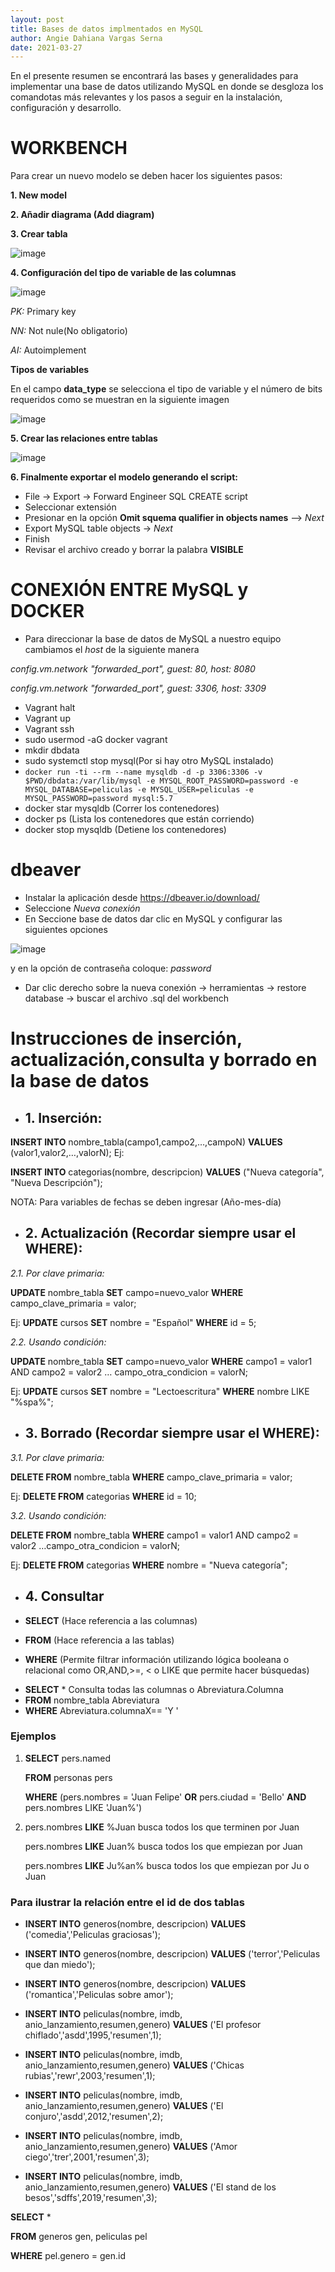 ```yaml
---
layout: post
title: Bases de datos implmentados en MySQL
author: Angie Dahiana Vargas Serna
date: 2021-03-27
---
```


En el presente resumen se encontrará las bases y generalidades para implementar una base de datos utilizando MySQL en donde se desgloza los comandotas más relevantes y los pasos a seguir en la instalación, configuración y desarrollo.


 # WORKBENCH
 
Para crear un nuevo modelo se deben hacer los siguientes pasos:

 **1. New model**
 
 **2. Añadir diagrama (Add diagram)**
 
 **3. Crear tabla**
 
 ![image](https://user-images.githubusercontent.com/64289042/112903629-6731f000-90ad-11eb-8d53-b32ac441ad27.png)
 
 **4. Configuración del tipo de variable de las columnas** 

![image](https://user-images.githubusercontent.com/64289042/112903709-82046480-90ad-11eb-8ef5-799a50d69a32.png)

*PK:* Primary key

*NN:* Not nule(No obligatorio) 

*AI:* Autoimplement 
 
**Tipos de variables**

En el campo **data_type** se selecciona el tipo de variable y el número de bits requeridos como se muestran en la siguiente imagen

![image](https://user-images.githubusercontent.com/64289042/112903005-9300a600-90ac-11eb-93f5-5a01d3435244.png)

**5. Crear las relaciones entre tablas**

![image](https://user-images.githubusercontent.com/64289042/112905445-0b1c9b00-90b0-11eb-864a-e35965c0a73b.png)

**6. Finalmente exportar el modelo generando el script:**

- File -> Export -> Forward Engineer SQL CREATE script
- Seleccionar extensión
- Presionar en la opción **Omit squema qualifier in objects names** --> *Next*
- Export MySQL table objects -> *Next*
- Finish
- Revisar el archivo creado y borrar la palabra **VISIBLE** 

# CONEXIÓN ENTRE MySQL y DOCKER

- Para direccionar la base de datos de MySQL a nuestro equipo cambiamos el *host* de la siguiente manera

*config.vm.network "forwarded_port", guest: 80, host: 8080*

*config.vm.network "forwarded_port", guest: 3306, host: 3309*

- Vagrant halt
- Vagrant up
- Vagrant ssh
- sudo usermod -aG docker vagrant 
- mkdir dbdata
- sudo systemctl stop mysql(Por si hay otro MySQL instalado)
- `docker run -ti --rm --name mysqldb -d -p 3306:3306 -v $PWD/dbdata:/var/lib/mysql -e MYSQL_ROOT_PASSWORD=password -e MYSQL_DATABASE=peliculas -e MYSQL_USER=peliculas -e MYSQL_PASSWORD=password mysql:5.7`
- docker star mysqldb (Correr los contenedores)
- docker ps (Lista los contenedores que están corriendo)
- docker stop mysqldb (Detiene los contenedores)

# dbeaver

- Instalar la aplicación desde https://dbeaver.io/download/ 
- Seleccione *Nueva conexión*
- En Seccione base de datos dar clic en MySQL y configurar las siguientes opciones

![image](https://user-images.githubusercontent.com/64289042/112910284-ae71ae00-90b8-11eb-9079-964e20a877d1.png)

 y en la opción de contraseña coloque: *password*
 - Dar clic derecho sobre la nueva conexión -> herramientas -> restore database ->  buscar el archivo .sql del workbench

# **Instrucciones de inserción, actualización,consulta y borrado en la base de datos**

- ## **1. Inserción:**

**INSERT INTO** nombre_tabla(campo1,campo2,…,campoN) **VALUES** (valor1,valor2,…,valorN);
Ej:

**INSERT INTO** categorias(nombre, descripcion) **VALUES** ("Nueva categoría", "Nueva Descripción");

NOTA: Para variables de fechas se deben ingresar (Año-mes-día)

- ##  **2. Actualización (Recordar siempre usar el WHERE):**

 *2.1. Por clave primaria:*
 
**UPDATE** nombre_tabla **SET** campo=nuevo_valor **WHERE** campo_clave_primaria = valor;

Ej:
**UPDATE** cursos **SET** nombre = "Español" **WHERE** id = 5;

*2.2. Usando condición:*

**UPDATE** nombre_tabla **SET** campo=nuevo_valor **WHERE** campo1 = valor1 AND campo2 = valor2 … campo_otra_condicion = valorN;

Ej:
**UPDATE** cursos **SET** nombre = "Lectoescritura" **WHERE** nombre LIKE "%spa%";


- ## **3. Borrado (Recordar siempre usar el WHERE):**

*3.1. Por clave primaria:*

**DELETE FROM** nombre_tabla **WHERE** campo_clave_primaria = valor;

Ej:
**DELETE FROM** categorias **WHERE** id = 10;

*3.2. Usando condición:*

**DELETE FROM** nombre_tabla **WHERE** campo1 = valor1 AND campo2 = valor2 …campo_otra_condicion = valorN;

Ej:
**DELETE FROM** categorias **WHERE** nombre = "Nueva categoría";

- ## **4. Consultar** 

- **SELECT** (Hace referencia a las columnas)
- **FROM**  (Hace referencia a las tablas)
- **WHERE**  (Permite filtrar información utilizando lógica booleana o relacional como OR,AND,>=, < o LIKE que permite hacer búsquedas)
* **SELECT**  *  Consulta todas las columnas o Abreviatura.Columna
* **FROM** nombre_tabla Abreviatura
* **WHERE** Abreviatura.columnaX== 'Y '

### Ejemplos
1. **SELECT** pers.named

   **FROM** personas pers
   
   **WHERE** (pers.nombres = 'Juan Felipe' **OR** pers.ciudad = 'Bello' **AND** pers.nombres LIKE 'Juan%')


2. pers.nombres **LIKE**  %Juan busca todos los que terminen por Juan

   pers.nombres **LIKE**  Juan% busca todos los que empiezan por Juan
   
   pers.nombres **LIKE** Ju%an% busca todos los que empiezan por Ju o Juan 

### **Para ilustrar la relación entre el id de dos tablas**

- **INSERT INTO** generos(nombre, descripcion) **VALUES** ('comedia','Peliculas graciosas');
- **INSERT INTO** generos(nombre, descripcion) **VALUES** ('terror','Peliculas que dan miedo');
- **INSERT INTO** generos(nombre, descripcion) **VALUES** ('romantica','Peliculas sobre amor');

- **INSERT INTO** peliculas(nombre, imdb, anio_lanzamiento,resumen,genero) **VALUES** ('El profesor chiflado','asdd',1995,'resumen',1);
- **INSERT INTO** peliculas(nombre, imdb, anio_lanzamiento,resumen,genero) **VALUES** ('Chicas rubias','rewr',2003,'resumen',1);
- **INSERT INTO** peliculas(nombre, imdb, anio_lanzamiento,resumen,genero) **VALUES** ('El conjuro','asdd',2012,'resumen',2);
- **INSERT INTO** peliculas(nombre, imdb, anio_lanzamiento,resumen,genero) **VALUES** ('Amor ciego','trer',2001,'resumen',3);
- **INSERT INTO** peliculas(nombre, imdb, anio_lanzamiento,resumen,genero) **VALUES** ('El stand de los besos','sdffs',2019,'resumen',3);

**SELECT** *

**FROM** generos gen, peliculas pel

**WHERE** pel.genero = gen.id









